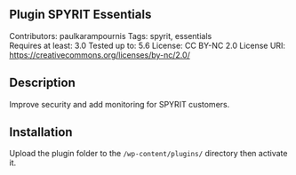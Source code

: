 ## Plugin SPYRIT Essentials

Contributors: paulkarampournis
Tags: spyrit, essentials  
Requires at least: 3.0
Tested up to: 5.6
License: CC BY-NC 2.0
License URI: https://creativecommons.org/licenses/by-nc/2.0/  

## Description

Improve security and add monitoring for SPYRIT customers.

## Installation

Upload the plugin folder to the `/wp-content/plugins/` directory then activate it.  